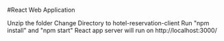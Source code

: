 #React Web Application



Unzip the folder
Change Directory to hotel-reservation-client
Run "npm install" and "npm start"
React app server will run on http://localhost:3000/